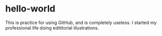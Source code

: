 # hello-world
This is practice for using GitHub, and is completely useless.
I started my professional life doing edititorial illustrations.
